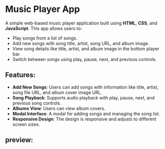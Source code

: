 # Music Player App

A simple web-based music player application built using **HTML**, **CSS**, and **JavaScript**. This app allows users to:

- Play songs from a list of songs.
- Add new songs with song title, artist, song URL, and album image.
- View song details like title, artist, and album image in the bottom player bar.
- Switch between songs using play, pause, next, and previous controls.

## Features:

- **Add New Songs**: Users can add songs with information like title, artist, song file URL, and album cover image URL.
- **Song Playback**: Supports audio playback with play, pause, next, and previous song controls.
- **Albums View**: Users can view album covers.
- **Modal Interface**: A modal for adding songs and managing the song list.
- **Responsive Design**: The design is responsive and adjusts to different screen sizes.

## preview:
